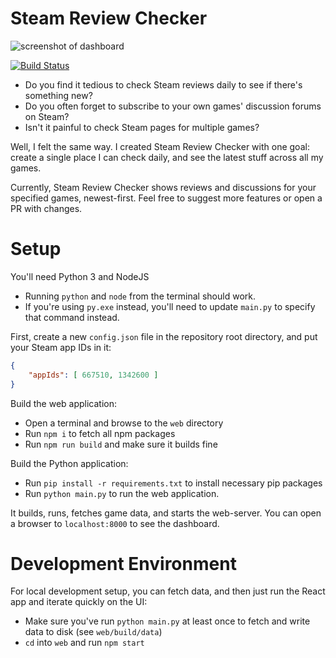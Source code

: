 # Steam Review Checker

![screenshot of dashboard](https://i.imgur.com/Lh9P8gI.png)

[![Build Status](https://travis-ci.org/nightblade9/steam-review-checker.svg?branch=main)](https://travis-ci.org/nightblade9/steam-review-checker)

- Do you find it tedious to check Steam reviews daily to see if there's something new?
- Do you often forget to subscribe to your own games' discussion forums on Steam?
- Isn't it painful to check Steam pages for multiple games?

Well, I felt the same way. I created Steam Review Checker with one goal: create a single place I can check daily, and see the latest stuff across all my games.

Currently, Steam Review Checker shows reviews and discussions for your specified games, newest-first. Feel free to suggest more features or open a PR with changes.

# Setup

You'll need Python 3 and NodeJS
- Running `python` and `node` from the terminal should work.
- If you're using `py.exe` instead, you'll need to update `main.py` to specify that command instead.

First, create a new `config.json` file in the repository root directory, and put your Steam app IDs in it:

```json
{
    "appIds": [ 667510, 1342600 ]
}
```

Build the web application:

- Open a terminal and browse to the `web` directory
- Run `npm i` to fetch all npm packages
- Run `npm run build` and make sure it builds fine

Build the Python application:

- Run `pip install -r requirements.txt` to install necessary pip packages
- Run `python main.py` to run the web application.

It builds, runs, fetches game data, and starts the web-server. You can open a browser to `localhost:8000` to see the dashboard.

# Development Environment

For local development setup, you can fetch data, and then just run the React app and iterate quickly on the UI:

- Make sure you've run `python main.py` at least once to fetch and write data to disk (see `web/build/data`)
- `cd` into `web` and run `npm start`
